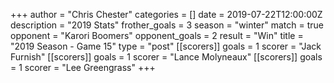 +++
author = "Chris Chester"
categories = []
date = 2019-07-22T12:00:00Z
description = "2019 Stats"
frother_goals = 3
season = "winter"
match = true
opponent = "Karori Boomers"
opponent_goals = 2
result = "Win"
title = "2019 Season - Game 15"
type = "post"
[[scorers]]
goals = 1
scorer = "Jack Furnish"
[[scorers]]
goals = 1
scorer = "Lance Molyneaux"
[[scorers]]
goals = 1
scorer = "Lee Greengrass"
+++